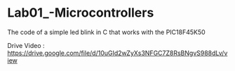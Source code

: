 # Lab01_-Microcontrollers
The code of a simple led blink in C that works with the PIC18F45K50


Drive Video :
https://drive.google.com/file/d/10uGId2wZyXs3NFGC7Z8RsBNgvS988dLv/view

